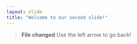 ```yaml
---
layout: slide
title: "Welcome to our second slide!"
---
```

>**File changed**
Use the left arrow to go back!
